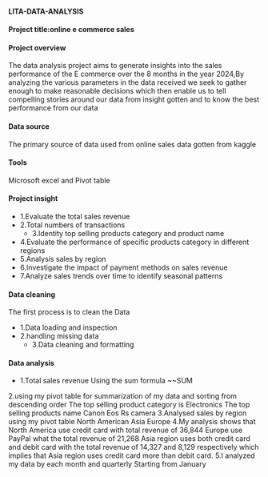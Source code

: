 #### LITA-DATA-ANALYSIS
#### Project title:online e commerce sales

#### Project overview
The data analysis project aims to generate insights into the sales performance of the E commerce over the 8 months in the year 2024,By analyzing the various parameters in the data received we seek to gather enough to make reasonable decisions which then enable us to tell compelling stories around our data from insight gotten and to know the best performance from our data

#### Data source 
The primary source of data used from online sales data gotten from kaggle

#### Tools
Microsoft excel and
Pivot table

#### Project insight
- 1.Evaluate the total sales revenue 
- 2.Total numbers of transactions 
  - 3.Identity top selling products category and product name 
- 4.Evaluate the performance of specific products category in different regions 
- 5.Analysis sales by region
- 6.Investigate the impact of payment methods on sales revenue 
- 7.Analyze sales trends over time to identify seasonal patterns
  
#### Data cleaning
The first process is to clean the Data
- 1.Data loading and inspection 
- 2.handling missing data
  - 3.Data cleaning and formatting
    
#### Data analysis
- 1.Total sales revenue 
Using the sum formula 
~~SUM

2.using my pivot table for summarization of my data and sorting from descending order
The top selling product category is Electronics 
The top selling products name
Canon Eos Rs camera
3.Analysed sales by region using my pivot table
North American 
Asia
Europe 
4.My analysis shows that North America use credit card with total revenue of 36,844
Europe use PayPal what the total revenue of 21,268
Asia region uses both credit card and debit card with the total revenue of 14,327 and 8,129 respectively which implies that Asia region uses credit card more than debit card.
5.I analyzed my data by each month and quarterly 
Starting from January 




